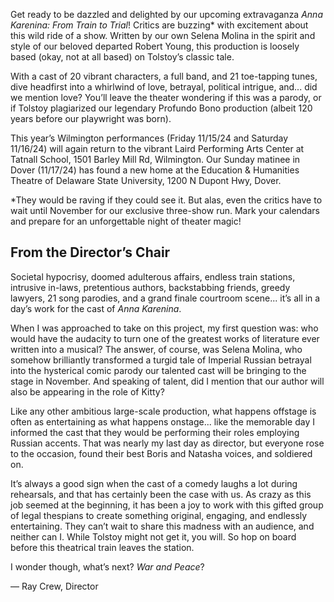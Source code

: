 Get ready to be dazzled and delighted by our upcoming extravaganza _Anna Karenina: From Train to Trial_! Critics are buzzing\* with excitement about this wild ride of a show. Written by our own Selena Molina in the spirit and style of our beloved departed Robert Young, this production is loosely based (okay, not at all based) on Tolstoy’s classic tale.

With a cast of 20 vibrant characters, a full band, and 21 toe-tapping tunes, dive headfirst into a whirlwind of love, betrayal, political intrigue, and... did we mention love? You’ll leave the theater wondering if this was a parody, or if Tolstoy plagiarized our legendary Profundo Bono production (albeit 120 years before our playwright was born).

This year’s Wilmington performances (Friday 11/15/24 and Saturday 11/16/24) will again return to the vibrant Laird Performing Arts Center at Tatnall School, 1501 Barley Mill Rd, Wilmington. Our Sunday matinee in Dover (11/17/24) has found a new home at the Education & Humanities Theatre of Delaware State University, 1200 N Dupont Hwy, Dover.

\*They would be raving if they could see it. But alas, even the critics have to wait until November for our exclusive three-show run. Mark your calendars and prepare for an unforgettable night of theater magic!

## From the Director’s Chair

Societal hypocrisy, doomed adulterous affairs, endless train stations, intrusive in-laws, pretentious authors, backstabbing friends, greedy lawyers, 21 song parodies, and a grand finale courtroom scene... it’s all in a day’s work for the cast of _Anna Karenina_.

When I was approached to take on this project, my first question was: who would have the audacity to turn one of the greatest works of literature ever written into a musical? The answer, of course, was Selena Molina, who somehow brilliantly transformed a turgid tale of Imperial Russian betrayal into the hysterical comic parody our talented cast will be bringing to the stage in November. And speaking of talent, did I mention that our author will also be appearing in the role of Kitty?

Like any other ambitious large-scale production, what happens offstage is often as entertaining as what happens onstage... like the memorable day I informed the cast that they would be performing their roles employing Russian accents. That was nearly my last day as director, but everyone rose to the occasion, found their best Boris and Natasha voices, and soldiered on.

It’s always a good sign when the cast of a comedy laughs a lot during rehearsals, and that has certainly been the case with us. As crazy as this job seemed at the beginning, it has been a joy to work with this gifted group of legal thespians to create something original, engaging, and endlessly entertaining. They can’t wait to share this madness with an audience, and neither can I. While Tolstoy might not get it, you will. So hop on board before this theatrical train leaves the station.

I wonder though, what’s next? _War and Peace_?

— Ray Crew, Director
